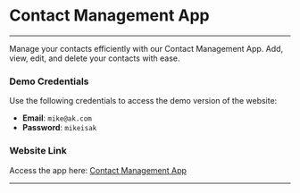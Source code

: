 # Contact Management App

---

Manage your contacts efficiently with our Contact Management App. Add, view, edit, and delete your contacts with ease.  

### Demo Credentials  
Use the following credentials to access the demo version of the website:  

- **Email**: `mike@ak.com`  
- **Password**: `mikeisak`  

### Website Link  
Access the app here: [Contact Management App](https://contact-management-ak.vercel.app)

---
